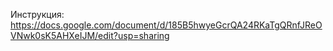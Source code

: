 Инструкция: https://docs.google.com/document/d/185B5hwyeGcrQA24RKaTgQRnfJReOVNwk0sK5AHXeIJM/edit?usp=sharing